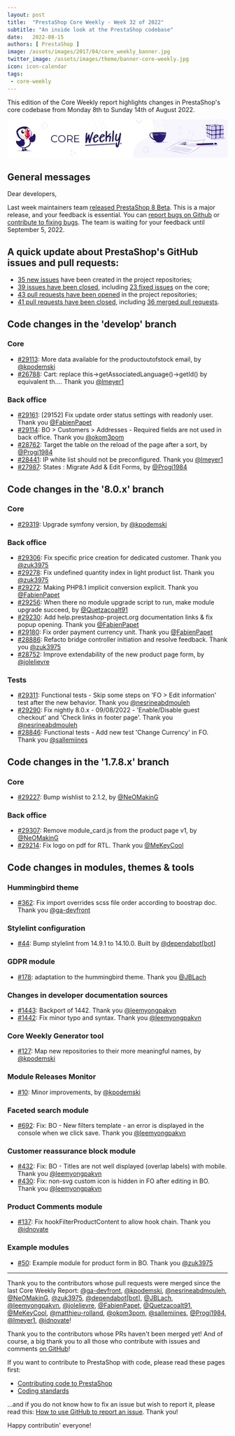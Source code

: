 ```yaml
---
layout: post
title:  "PrestaShop Core Weekly - Week 32 of 2022"
subtitle: "An inside look at the PrestaShop codebase"
date:   2022-08-15
authors: [ PrestaShop ]
image: /assets/images/2017/04/core_weekly_banner.jpg
twitter_image: /assets/images/theme/banner-core-weekly.jpg
icon: icon-calendar
tags:
 - core-weekly
---
```


This edition of the Core Weekly report highlights changes in PrestaShop's core codebase from Monday 8th to Sunday 14th of August 2022.

![Core Weekly banner](/assets/images/2018/12/banner-core-weekly.jpg)

## General messages

Dear developers,

Last week maintainers team [released PrestaShop 8 Beta](https://build.prestashop.com/news/prestashop-8-0-beta-release/). This is a major release, and your feedback is essential. You can [report bugs on Github](https://github.com/PrestaShop/PrestaShop/issues/new/choose) or [contribute to fixing bugs](https://devdocs.prestashop.com/8/contribute/contribute-pull-requests/). The team is waiting for your feedback until September 5, 2022.


## A quick update about PrestaShop's GitHub issues and pull requests:

- [35 new issues](https://github.com/search?q=org%3APrestaShop+is%3Apublic++-repo%3Aprestashop%2Fprestashop.github.io++is%3Aissue+created%3A2022-08-08..2022-08-14) have been created in the project repositories;
- [39 issues have been closed](https://github.com/search?q=org%3APrestaShop+is%3Apublic++-repo%3Aprestashop%2Fprestashop.github.io++is%3Aissue+closed%3A2022-08-08..2022-08-14), including [23 fixed issues](https://github.com/search?q=org%3APrestaShop+is%3Apublic++-repo%3Aprestashop%2Fprestashop.github.io++is%3Aissue+label%3Afixed+closed%3A2022-08-08..2022-08-14) on the core;
- [43 pull requests have been opened](https://github.com/search?q=org%3APrestaShop+is%3Apublic++-repo%3Aprestashop%2Fprestashop.github.io++is%3Apr+created%3A2022-08-08..2022-08-14) in the project repositories;
- [41 pull requests have been closed](https://github.com/search?q=org%3APrestaShop+is%3Apublic++-repo%3Aprestashop%2Fprestashop.github.io++is%3Apr+closed%3A2022-08-08..2022-08-14), including [36 merged pull requests](https://github.com/search?q=org%3APrestaShop+is%3Apublic++-repo%3Aprestashop%2Fprestashop.github.io++is%3Apr+merged%3A2022-08-08..2022-08-14).
        


## Code changes in the 'develop' branch


### Core
* [#29113](https://github.com/PrestaShop/PrestaShop/pull/29113): More data available for the productoutofstock email, by [@kpodemski](https://github.com/kpodemski)
* [#26788](https://github.com/PrestaShop/PrestaShop/pull/26788): Cart: replace this->getAssociatedLanguage()->getId() by equivalent th…. Thank you [@lmeyer1](https://github.com/lmeyer1)


### Back office
* [#29161](https://github.com/PrestaShop/PrestaShop/pull/29161): [29152] Fix update order status settings with readonly user. Thank you [@FabienPapet](https://github.com/FabienPapet)
* [#29114](https://github.com/PrestaShop/PrestaShop/pull/29114): BO > Customers > Addresses - Required fields are not used in back office. Thank you [@okom3pom](https://github.com/okom3pom)
* [#28762](https://github.com/PrestaShop/PrestaShop/pull/28762): Target the table on the reload of the page after a sort, by [@Progi1984](https://github.com/Progi1984)
* [#28441](https://github.com/PrestaShop/PrestaShop/pull/28441): IP white list should not be preconfigured. Thank you [@lmeyer1](https://github.com/lmeyer1)
* [#27987](https://github.com/PrestaShop/PrestaShop/pull/27987): States : Migrate Add & Edit Forms, by [@Progi1984](https://github.com/Progi1984)


## Code changes in the '8.0.x' branch


### Core
* [#29319](https://github.com/PrestaShop/PrestaShop/pull/29319): Upgrade symfony version, by [@kpodemski](https://github.com/kpodemski)


### Back office
* [#29306](https://github.com/PrestaShop/PrestaShop/pull/29306): Fix specific price creation for dedicated customer. Thank you [@zuk3975](https://github.com/zuk3975)
* [#29278](https://github.com/PrestaShop/PrestaShop/pull/29278): Fix undefined quantity index in light product list. Thank you [@zuk3975](https://github.com/zuk3975)
* [#29272](https://github.com/PrestaShop/PrestaShop/pull/29272): Making PHP8.1 implicit conversion explicit. Thank you [@FabienPapet](https://github.com/FabienPapet)
* [#29256](https://github.com/PrestaShop/PrestaShop/pull/29256): When there no module upgrade script to run, make module upgrade succeed, by [@Quetzacoalt91](https://github.com/Quetzacoalt91)
* [#29230](https://github.com/PrestaShop/PrestaShop/pull/29230): Add help.prestashop-project.org documentation links & fix popup opening. Thank you [@FabienPapet](https://github.com/FabienPapet)
* [#29180](https://github.com/PrestaShop/PrestaShop/pull/29180): Fix order payment currency unit. Thank you [@FabienPapet](https://github.com/FabienPapet)
* [#28886](https://github.com/PrestaShop/PrestaShop/pull/28886): Refacto bridge controller initiation and resolve feedback. Thank you [@zuk3975](https://github.com/zuk3975)
* [#28752](https://github.com/PrestaShop/PrestaShop/pull/28752): Improve extendability of the new product page form, by [@jolelievre](https://github.com/jolelievre)


### Tests
* [#29311](https://github.com/PrestaShop/PrestaShop/pull/29311): Functional tests - Skip some steps on 'FO > Edit information' test after the new behavior. Thank you [@nesrineabdmouleh](https://github.com/nesrineabdmouleh)
* [#29290](https://github.com/PrestaShop/PrestaShop/pull/29290): Fix nightly 8.0.x - 09/08/2022 - 'Enable/Disable guest checkout' and 'Check links in footer page'. Thank you [@nesrineabdmouleh](https://github.com/nesrineabdmouleh)
* [#28846](https://github.com/PrestaShop/PrestaShop/pull/28846): Functional tests - Add new test 'Change Currency' in FO. Thank you [@sallemiines](https://github.com/sallemiines)


## Code changes in the '1.7.8.x' branch


### Core
* [#29227](https://github.com/PrestaShop/PrestaShop/pull/29227): Bump wishlist to 2.1.2, by [@NeOMakinG](https://github.com/NeOMakinG)


### Back office
* [#29307](https://github.com/PrestaShop/PrestaShop/pull/29307): Remove module_card.js from the product page v1, by [@NeOMakinG](https://github.com/NeOMakinG)
* [#29214](https://github.com/PrestaShop/PrestaShop/pull/29214): Fix logo on pdf for RTL. Thank you [@MeKeyCool](https://github.com/MeKeyCool)


## Code changes in modules, themes & tools


### Hummingbird theme
* [#362](https://github.com/PrestaShop/hummingbird/pull/362): Fix import overrides scss file order according to boostrap doc. Thank you [@ga-devfront](https://github.com/ga-devfront)


### Stylelint configuration
* [#44](https://github.com/PrestaShop/stylelint-config/pull/44): Bump stylelint from 14.9.1 to 14.10.0. Built by [@dependabot[bot]](https://github.com/apps/dependabot)


### GDPR module
* [#178](https://github.com/PrestaShop/psgdpr/pull/178): adaptation to the hummingbird theme. Thank you [@JBLach](https://github.com/JBLach)


### Changes in developer documentation sources
* [#1443](https://github.com/PrestaShop/docs/pull/1443): Backport of 1442. Thank you [@leemyongpakvn](https://github.com/leemyongpakvn)
* [#1442](https://github.com/PrestaShop/docs/pull/1442): Fix minor typo and syntax. Thank you [@leemyongpakvn](https://github.com/leemyongpakvn)


### Core Weekly Generator tool
* [#127](https://github.com/PrestaShop/core-weekly-generator/pull/127): Map new repositories to their more meaningful names, by [@kpodemski](https://github.com/kpodemski)


### Module Releases Monitor
* [#10](https://github.com/PrestaShop/ps-monitor-module-releases/pull/10): Minor improvements, by [@kpodemski](https://github.com/kpodemski)


### Faceted search module
* [#692](https://github.com/PrestaShop/ps_facetedsearch/pull/692): Fix: BO - New filters template - an error is displayed in the console when we click save. Thank you [@leemyongpakvn](https://github.com/leemyongpakvn)


### Customer reassurance block module
* [#432](https://github.com/PrestaShop/blockreassurance/pull/432): Fix: BO - Titles are not well displayed (overlap labels) with mobile. Thank you [@leemyongpakvn](https://github.com/leemyongpakvn)
* [#430](https://github.com/PrestaShop/blockreassurance/pull/430): Fix: non-svg custom icon is hidden in FO after editing in BO. Thank you [@leemyongpakvn](https://github.com/leemyongpakvn)


### Product Comments module
* [#137](https://github.com/PrestaShop/productcomments/pull/137): Fix hookFilterProductContent to allow hook chain. Thank you [@idnovate](https://github.com/idnovate)


### Example modules
* [#50](https://github.com/PrestaShop/example-modules/pull/50): Example module for product form in BO. Thank you [@zuk3975](https://github.com/zuk3975)


<hr />

Thank you to the contributors whose pull requests were merged since the last Core Weekly Report: [@ga-devfront](https://github.com/ga-devfront), [@kpodemski](https://github.com/kpodemski), [@nesrineabdmouleh](https://github.com/nesrineabdmouleh), [@NeOMakinG](https://github.com/NeOMakinG), [@zuk3975](https://github.com/zuk3975), [@dependabot[bot]](https://github.com/apps/dependabot), [@JBLach](https://github.com/JBLach), [@leemyongpakvn](https://github.com/leemyongpakvn), [@jolelievre](https://github.com/jolelievre), [@FabienPapet](https://github.com/FabienPapet), [@Quetzacoalt91](https://github.com/Quetzacoalt91), [@MeKeyCool](https://github.com/MeKeyCool), [@matthieu-rolland](https://github.com/matthieu-rolland), [@okom3pom](https://github.com/okom3pom), [@sallemiines](https://github.com/sallemiines), [@Progi1984](https://github.com/Progi1984), [@lmeyer1](https://github.com/lmeyer1), [@idnovate](https://github.com/idnovate)!

Thank you to the contributors whose PRs haven't been merged yet! And of course, a big thank you to all those who contribute with issues and comments [on GitHub](https://github.com/PrestaShop/PrestaShop)!

If you want to contribute to PrestaShop with code, please read these pages first:

 * [Contributing code to PrestaShop](https://devdocs.prestashop.com/8/contribute/contribution-guidelines/)
 * [Coding standards](https://devdocs.prestashop.com/8/development/coding-standards/)

...and if you do not know how to fix an issue but wish to report it, please read this: [How to use GitHub to report an issue](https://devdocs.prestashop.com/8/contribute/contribute-reporting-issues/). Thank you!

Happy contributin' everyone!

